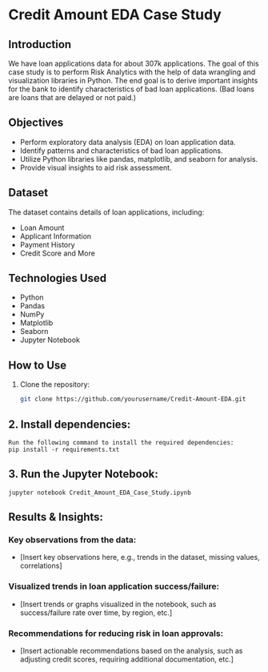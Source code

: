 # Credit Amount EDA Case Study

## Introduction
We have loan applications data for about 307k applications. The goal of this case study is to perform Risk Analytics with the help of data wrangling and visualization libraries in Python. The end goal is to derive important insights for the bank to identify characteristics of bad loan applications. (Bad loans are loans that are delayed or not paid.)

## Objectives
- Perform exploratory data analysis (EDA) on loan application data.
- Identify patterns and characteristics of bad loan applications.
- Utilize Python libraries like pandas, matplotlib, and seaborn for analysis.
- Provide visual insights to aid risk assessment.

## Dataset
The dataset contains details of loan applications, including:
- Loan Amount
- Applicant Information
- Payment History
- Credit Score and More

## Technologies Used
- Python
- Pandas
- NumPy
- Matplotlib
- Seaborn
- Jupyter Notebook

## How to Use
1. Clone the repository:
   ```bash
   git clone https://github.com/yourusername/Credit-Amount-EDA.git
 ## 2. Install dependencies:
    Run the following command to install the required dependencies:
    pip install -r requirements.txt

## 3. Run the Jupyter Notebook:
    jupyter notebook Credit_Amount_EDA_Case_Study.ipynb

## Results & Insights:

### Key observations from the data:
- [Insert key observations here, e.g., trends in the dataset, missing values, correlations]

### Visualized trends in loan application success/failure:
- [Insert trends or graphs visualized in the notebook, such as success/failure rate over time, by region, etc.]

### Recommendations for reducing risk in loan approvals:
- [Insert actionable recommendations based on the analysis, such as adjusting credit scores, requiring additional documentation, etc.]

